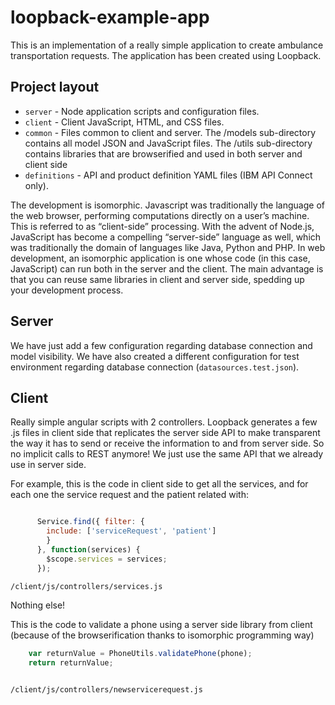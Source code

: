 # loopback-example-app

This is an implementation of a really simple application to create ambulance transportation requests.
The application has been created using Loopback.

## Project layout

- `server` - Node application scripts and configuration files.
- `client` - Client JavaScript, HTML, and CSS files.
- `common` - Files common to client and server. The /models sub-directory contains all model JSON and JavaScript files. The /utils sub-directory contains libraries that are browserified and used in both server and client side
- `definitions` - API and product definition YAML files (IBM API Connect only).

The development is isomorphic. Javascript was traditionally the language of the web browser, performing computations directly on a user’s machine. This is referred to as “client-side” processing. With the advent of Node.js, JavaScript has become a compelling “server-side” language as well, which was traditionally the domain of languages like Java, Python and PHP.
In web development, an isomorphic application is one whose code (in this case, JavaScript) can run both in the server and the client. The main advantage is that you can reuse same libraries in client and server side, spedding up your development process.

## Server

We have just add a few configuration regarding database connection and model visibility. We have also created a different configuration for test environment regarding database connection (`datasources.test.json`).

## Client

Really simple angular scripts with 2 controllers. Loopback generates a few .js files in client side that replicates the server side API to make transparent the way it has to send or receive the information to and from server side. So no implicit calls to REST anymore! We just use the same API that we already use in server side.

For example, this is the code in client side to get all the services, and for each one the service request and the patient related with:

```javascript

      Service.find({ filter: {
        include: ['serviceRequest', 'patient']
        }
      }, function(services) {
        $scope.services = services;
      });

```
`/client/js/controllers/services.js`

Nothing else!

This is the code to validate a phone using a server side library from client (because of the browserification thanks to isomorphic programming way)

```javascript
    var returnValue = PhoneUtils.validatePhone(phone);
    return returnValue;
    
```
`/client/js/controllers/newservicerequest.js`

#

